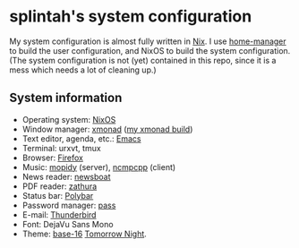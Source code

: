 # splintah's system configuration

My system configuration is almost fully written in [Nix](https://nixos.org).
I use [home-manager](https://github.com/rycee/home-manager) to build the user configuration, and NixOS to build the system configuration.
(The system configuration is not (yet) contained in this repo, since it is a mess which needs a lot of cleaning up.)

## System information

- Operating system: [NixOS](https://nixos.org)
- Window manager: [xmonad](https://xmonad.org) ([my xmonad build](https://gitlab.com/splintah/xmonad-splintah))
- Text editor, agenda, etc.: [Emacs](https://www.gnu.org/software/emacs)
- Terminal: urxvt, tmux
- Browser: [Firefox](https://www.mozilla.org/en-US/firefox/)
- Music: [mopidy](https://mopidy.com) (server), [ncmpcpp](https://rybczak.net/ncmpcpp) (client)
- News reader: [newsboat](https://newsboat.org/)
- PDF reader: [zathura](https://pwmt.org/projects/zathura)
- Status bar: [Polybar](https://polybar.github.io)
- Password manager: [pass](https://www.passwordstore.org)
- E-mail: [Thunderbird](https://www.thunderbird.net/)
- Font: DejaVu Sans Mono
- Theme: [base-16](https://github.com/chriskempson/base16) [Tomorrow Night](https://github.com/chriskempson/base16-tomorrow-scheme).
